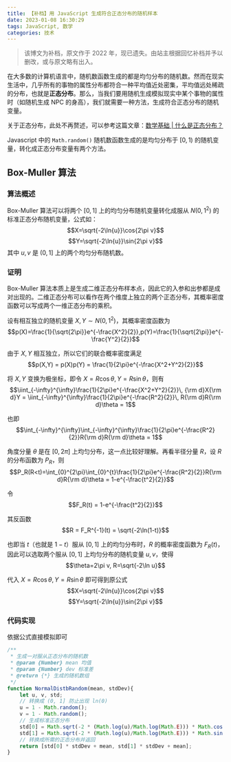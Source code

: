 ```yaml
---
title: 【补档】用 JavaScript 生成符合正态分布的随机样本
date: 2023-01-08 16:30:29
tags: JavaScript, 数学
categories: 技术
---
```

> 该博文为补档，原文作于 2022 年，现已遗失。由站主根据回忆补档并予以删改，或与原文略有出入。

在大多数的计算机语言中，随机数函数生成的都是均匀分布的随机数。然而在现实生活中，几乎所有的事物的属性分布都符合一种平均值近处密集，平均值远处稀疏的分布，也就是**正态分布**。那么，当我们要用随机生成模拟现实中某个事物的属性时（如随机生成 NPC 的身高），我们就需要一种方法，生成符合正态分布的随机变量。

关于正态分布，此处不再赘述，可以参考这篇文章：[数学基础 | 什么是正态分布？](https://zhuanlan.zhihu.com/p/537208406)

Javascript 中的 `Math.random()` 随机数函数生成的是均匀分布于 $[0, 1)$ 的随机变量，转化成正态分布变量有两个方法。

## Box-Muller 算法

### 算法概述
Box-Muller 算法可以将两个 $[0, 1]$ 上的均匀分布随机变量转化成服从 $N(0,1^2)$ 的标准正态分布随机变量，公式如：
$$X=\sqrt{-2\ln{u}}\cos{2\pi v}$$
$$Y=\sqrt{-2\ln{u}}\sin{2\pi v}$$
其中 $u,v$ 是 $(0,1]$ 上的两个均匀分布随机数。

### 证明
Box-Muller 算法本质上是生成二维正态分布样本点，因此它的入参和出参都是成对出现的。二维正态分布可以看作在两个维度上独立的两个正态分布，其概率密度函数可以写成两个一维正态分布的乘积。

设有相互独立的随机变量 $X,Y\sim N(0,1^2)$，其概率密度函数为
$$p(X)=\frac{1}{\sqrt{2\pi}}e^{-\frac{X^2}{2}},p(Y)=\frac{1}{\sqrt{2\pi}}e^{-\frac{Y^2}{2}}$$

由于 $X,Y$ 相互独立，所以它们的联合概率密度满足
$$p(X,Y) = p(X)p(Y) = \frac{1}{2\pi}e^{-\frac{X^2+Y^2}{2}}$$

将 $X,Y$ 变换为极坐标，即令 $X=R\cos\theta,Y=R\sin\theta$，则有
$$\iint_{-\infty}^{\infty}\frac{1}{2\pi}e^{-\frac{X^2+Y^2}{2}}\, {\rm d}X{\rm d}Y = \iint_{-\infty}^{\infty}\frac{1}{2\pi}e^{-\frac{R^2}{2}}\, R{\rm d}R{\rm d}\theta = 1$$

也即
$$\int_{-\infty}^{\infty}\int_{-\infty}^{\infty}\frac{1}{2\pi}e^{-\frac{R^2}{2}}R{\rm d}R{\rm d}\theta = 1$$

角度分量 $\theta$ 是在 $[0,2\pi]$ 上均匀分布，这一点比较好理解。再看半径分量 $R$，设 $R$ 的分布函数为 $P_R$，则
$$P_R(R<t)=\int_{0}^{2\pi}\int_{0}^{t}\frac{1}{2\pi}e^{-\frac{R^2}{2}}R{\rm d}R{\rm d}\theta = 1-e^{-\frac{t^2}{2}}$$

令
$$F_R(t) = 1-e^{-\frac{t^2}{2}}$$

其反函数
$$R = F_R^{-1}(t) = \sqrt{-2\ln(1-t)}$$

也即当 $t$（也就是 $1-t$）服从 $[0,1]$ 上的均匀分布时，$R$ 的概率密度函数为 $F_R(t)$，因此可以选取两个服从 $[0,1]$ 上均匀分布的随机变量 $u,v$，使得
$$\theta=2\pi v, R=\sqrt{-2\ln u}$$

代入 $X=R\cos\theta,Y=R\sin\theta$ 即可得到原公式
$$X=\sqrt{-2\ln{u}}\cos{2\pi v}$$
$$Y=\sqrt{-2\ln{u}}\sin{2\pi v}$$

### 代码实现
依据公式直接模拟即可
```js
/**
 * 生成一对服从正态分布的随机数
 * @param {Number} mean 均值
 * @param {Number} dev 标准差
 * @return {*} 生成的随机数组
 */
function NormalDistbRandom(mean, stdDev){
	let u, v, std;
	// 转换成 (0, 1] 防止出现 ln(0)
	u = 1 - Math.random();
	v = 1 - Math.random();
	// 生成标准正态分布
	std[0] = Math.sqrt(-2 * (Math.log(u)/Math.log(Math.E))) * Math.cos(2 * Math.PI * v);
	std[1] = Math.sqrt(-2 * (Math.log(u)/Math.log(Math.E))) * Math.sin(2 * Math.PI * v);
	// 转换成所需的正态分布并返回
	return [std[0] * stdDev + mean, std[1] * stdDev + mean];
}
```